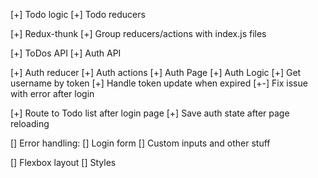 [+] Todo logic
[+] Todo reducers

[+] Redux-thunk
[+] Group reducers/actions with index.js files

[+] ToDos API
[+] Auth API

[+] Auth reducer
[+] Auth actions
[+] Auth Page
[+] Auth Logic
[+] Get username by token
[+] Handle token update when expired
[+-] Fix issue with error after login

[+] Route to Todo list after login page
[+] Save auth state after page reloading

[] Error handling:
[] Login form
[] Custom inputs and other stuff

[] Flexbox layout
[] Styles